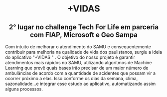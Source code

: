 <h1 align="center"> +VIDAS</h1>
 
 <h2 align="center"> 2° lugar no challenge Tech For Life em parceria com FIAP, Microsoft e Geo Sampa</h2>

Com intuito de melhorar o atendimento do SAMU e consequentemente contribuir para melhoria na qualidade de vida dos paulistanos, surgiu a ideia do aplicativo "+VIDAS " .
O objetivo do nosso projeto é garantir atendimentos mais rápidos no SAMU, utilizando algoritmos de Machine Learning que prevê quais bases irão precisar de um maior número de ambulâncias de acordo com a quantidade de acidentes que possam vir a ocorrer próximo a elas. Isso conforme os dias da semana, clima, sazonalidade...e integrar esse estudo ao aplicativo, automatizando assim alguns processos.
 
 
